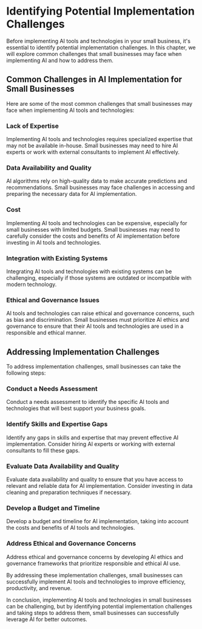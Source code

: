 # Identifying Potential Implementation Challenges

Before implementing AI tools and technologies in your small business, it's essential to identify potential implementation challenges. In this chapter, we will explore common challenges that small businesses may face when implementing AI and how to address them.

Common Challenges in AI Implementation for Small Businesses
-----------------------------------------------------------

Here are some of the most common challenges that small businesses may face when implementing AI tools and technologies:

### Lack of Expertise

Implementing AI tools and technologies requires specialized expertise that may not be available in-house. Small businesses may need to hire AI experts or work with external consultants to implement AI effectively.

### Data Availability and Quality

AI algorithms rely on high-quality data to make accurate predictions and recommendations. Small businesses may face challenges in accessing and preparing the necessary data for AI implementation.

### Cost

Implementing AI tools and technologies can be expensive, especially for small businesses with limited budgets. Small businesses may need to carefully consider the costs and benefits of AI implementation before investing in AI tools and technologies.

### Integration with Existing Systems

Integrating AI tools and technologies with existing systems can be challenging, especially if those systems are outdated or incompatible with modern technology.

### Ethical and Governance Issues

AI tools and technologies can raise ethical and governance concerns, such as bias and discrimination. Small businesses must prioritize AI ethics and governance to ensure that their AI tools and technologies are used in a responsible and ethical manner.

Addressing Implementation Challenges
------------------------------------

To address implementation challenges, small businesses can take the following steps:

### Conduct a Needs Assessment

Conduct a needs assessment to identify the specific AI tools and technologies that will best support your business goals.

### Identify Skills and Expertise Gaps

Identify any gaps in skills and expertise that may prevent effective AI implementation. Consider hiring AI experts or working with external consultants to fill these gaps.

### Evaluate Data Availability and Quality

Evaluate data availability and quality to ensure that you have access to relevant and reliable data for AI implementation. Consider investing in data cleaning and preparation techniques if necessary.

### Develop a Budget and Timeline

Develop a budget and timeline for AI implementation, taking into account the costs and benefits of AI tools and technologies.

### Address Ethical and Governance Concerns

Address ethical and governance concerns by developing AI ethics and governance frameworks that prioritize responsible and ethical AI use.

By addressing these implementation challenges, small businesses can successfully implement AI tools and technologies to improve efficiency, productivity, and revenue.

In conclusion, implementing AI tools and technologies in small businesses can be challenging, but by identifying potential implementation challenges and taking steps to address them, small businesses can successfully leverage AI for better outcomes.
